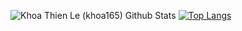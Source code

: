 ![Khoa Thien Le (khoa165) Github Stats](https://github-readme-stats.vercel.app/api?username=khoa165&show_icons=true&count_private=true&theme=tokyonight&hide_rank=false)
[![Top Langs](https://github-readme-stats.vercel.app/api/top-langs/?username=khoa165&layout=compact)](https://github.com/khoa165/github-readme-stats)
